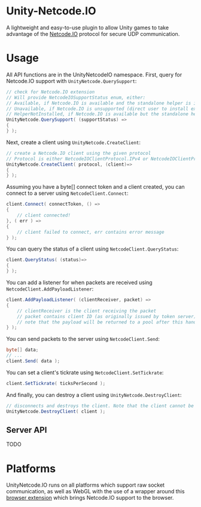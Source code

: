 # Unity-Netcode.IO
A lightweight and easy-to-use plugin to allow Unity games to take advantage of the [Netcode.IO](https://github.com/networkprotocol/netcode.io) protocol for secure UDP communication.

# Usage
All API functions are in the UnityNetcodeIO namespace.
First, query for Netcode.IO support with `UnityNetcode.QuerySupport`:

```c#
// check for Netcode.IO extension
// Will provide NetcodeIOSupportStatus enum, either:
// Available, if Netcode.IO is available and the standalone helper is installed (or if in standalone),
// Unavailable, if Netcode.IO is unsupported (direct user to install extension)
// HelperNotInstalled, if Netcode.IO is available but the standalone helper is not installed (direct user to install the standalone helper)
UnityNetcode.QuerySupport( (supportStatus) =>
{
} );
```

Next, create a client using `UnityNetcode.CreateClient`:

```c#
// create a Netcode.IO client using the given protocol
// Protocol is either NetcodeIOClientProtocol.IPv4 or NetcodeIOClientProtocol.IPv6
UnityNetcode.CreateClient( protocol, (client)=>
{
} );
```

Assuming you have a byte[] connect token and a client created, you can connect to a server using `NetcodeClient.Connect`:

```c#
client.Connect( connectToken, () =>
{
	// client connected!
}, ( err ) =>
{
	// client failed to connect, err contains error message
} );
```

You can query the status of a client using `NetcodeClient.QueryStatus`:

```c#
client.QueryStatus( (status)=>
{
} );
```

You can add a listener for when packets are received using `NetcodeClient.AddPayloadListener`:

```c#
client.AddPayloadListener( (clientReceiver, packet) =>
{
	// clientReceiver is the client receiving the packet
	// packet contains client ID (as originally issued by token server) and List<byte> of packet payload
	// note that the payload will be returned to a pool after this handler runs, so do not keep a reference to it!
} );
```

You can send packets to the server using `NetcodeClient.Send`:

```c#
byte[] data;
// ...
client.Send( data );
```

You can set a client's tickrate using `NetcodeClient.SetTickrate`:

```c#
client.SetTickrate( ticksPerSecond );
```

And finally, you can destroy a client using `UnityNetcode.DestroyClient`:

```c#
// disconnects and destroys the client. Note that the client cannot be reused after this!
UnityNetcode.DestroyClient( client );
```

## Server API
TODO

# Platforms
UnityNetcode.IO runs on all platforms which support raw socket communication, as well as WebGL with the use of a wrapper around this [browser extension](https://github.com/RedpointGames/netcode.io-browser) which brings Netcode.IO support to the browser.
